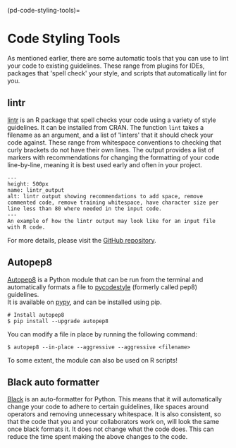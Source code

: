 (pd-code-styling-tools)=
# Code Styling Tools

As mentioned earlier, there are some automatic tools that you can use to lint your code to existing guidelines.
These range from plugins for IDEs, packages that 'spell check' your style, and scripts that automatically lint for you.

## lintr

[lintr](https://cran.r-project.org/web/packages/lintr/lintr.pdf) is an R package that spell checks your code using a variety of style guidelines.  It can be installed from CRAN.
The function `lint` takes a filename as an argument, and a list of 'linters' that it should check your code against.
These range from whitespace conventions to checking that curly brackets do not have their own lines.
The output provides a list of markers with recommendations for changing the formatting of your code line-by-line, meaning it is best used early and often in your project.

```{figure} ../figures/lintr_output.png
---
height: 500px
name: lintr_output
alt: lintr output showing recommendations to add space, remove commented code, remove training whitespace, have character size per line less than 80 where needed in the input code.
---
An example of how the lintr output may look like for an input file with R code.
```

For more details, please visit the [GitHub repository](https://github.com/jimhester/lintr).

## Autopep8

[Autopep8](https://pypi.org/project/autopep8/) is a Python module that can be run from the terminal and automatically formats a file to [pycodestyle](https://github.com/PyCQA/pycodestyle) (formerly called pep8) guidelines.  
It is available on [pypy](https://pypi.org), and can be installed using pip.

```
# Install autopep8
$ pip install --upgrade autopep8
```

You can modify a file in place by running the following command:

```
$ autopep8 --in-place --aggressive --aggressive <filename>
```

To some extent, the module can also be used on R scripts!

## Black auto formatter

[Black](https://black.readthedocs.io/en/stable/) is an auto-formatter for Python.
This means that it will automatically change your code to adhere to certain guidelines, like spaces around operators and removing unnecessary whitespace.
It is also consistent, so that the code that you and your collaborators work on, will look the same once black formats it.
It does not change what the code does.
This can reduce the time spent making the above changes to the code.
